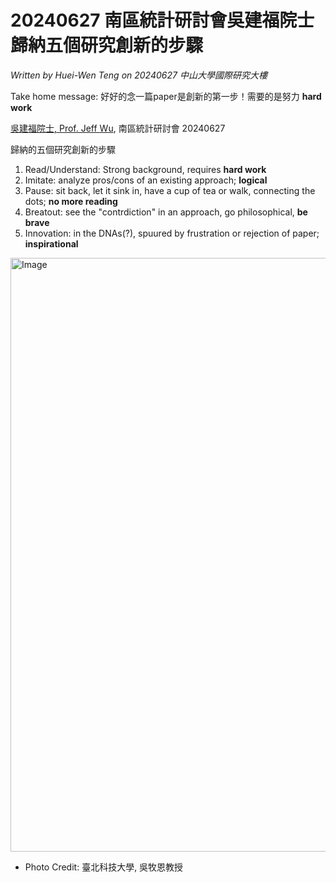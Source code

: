# 20240627 南區統計研討會吳建福院士歸納五個研究創新的步驟

*Written by Huei-Wen Teng on 20240627 中山大學國際研究大樓*

Take home message: 好好的念一篇paper是創新的第一步！需要的是努力 **hard work**

[吳建福院士, Prof. Jeff Wu](https://en.wikipedia.org/wiki/C._F._Jeff_Wu), 南區統計研討會 20240627 

歸納的五個研究創新的步驟
1. Read/Understand: Strong background, requires **hard work**
2. Imitate: analyze pros/cons of an existing approach; **logical**
3. Pause: sit back, let it sink in, have a cup of tea or walk, connecting the dots; **no more reading**
4. Breatout: see the "contrdiction" in an approach, go philosophical, **be brave**
5. Innovation: in the DNAs(?), spuured by frustration or rejection of paper; **inspirational** 
 

<img width="950" alt="Image" src="https://github.com/user-attachments/assets/7a8a0ac0-80e4-45cf-ac78-473a0a597030" />

- Photo Credit: 臺北科技大學, 吳牧恩教授 
